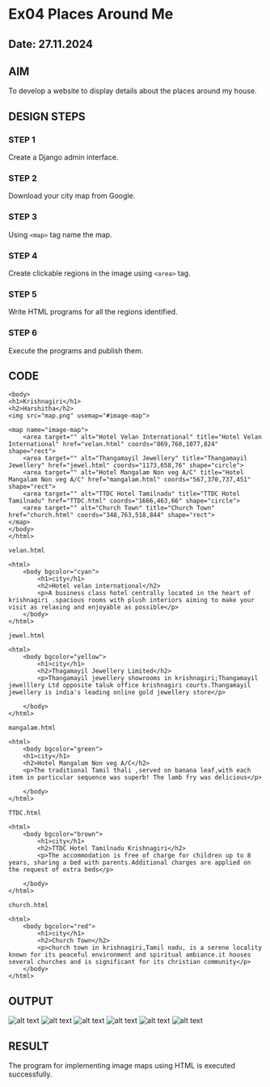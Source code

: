 # Ex04 Places Around Me
## Date: 27.11.2024

## AIM
To develop a website to display details about the places around my house.

## DESIGN STEPS

### STEP 1
Create a Django admin interface.

### STEP 2
Download your city map from Google.

### STEP 3
Using ```<map>``` tag name the map.

### STEP 4
Create clickable regions in the image using ```<area>``` tag.

### STEP 5
Write HTML programs for all the regions identified.

### STEP 6
Execute the programs and publish them.

## CODE
```<html>
<body>
<h1>Krishnagiri</h1>
<h2>Harshitha</h2>
<img src="map.png" usemap="#image-map">

<map name="image-map">
    <area target="" alt="Hotel Velan International" title="Hotel Velan International" href="velan.html" coords="869,768,1077,824" shape="rect">
    <area target="" alt="Thangamayil Jewellery" title="Thangamayil Jewellery" href="jewel.html" coords="1173,658,76" shape="circle">
    <area target="" alt="Hotel Mangalam Non veg A/C" title="Hotel Mangalam Non veg A/C" href="mangalam.html" coords="567,370,737,451" shape="rect">
    <area target="" alt="TTDC Hotel Tamilnadu" title="TTDC Hotel Tamilnadu" href="TTDC.html" coords="1666,463,66" shape="circle">
    <area target="" alt="Church Town" title="Church Town" href="church.html" coords="348,763,518,844" shape="rect">
</map>
</body>
</html>

velan.html

<html>
    <body bgcolor="cyan">
        <h1>city</h1>
        <h2>Hotel velan international</h2>
        <p>A business class hotel centrally located in the heart of krishnagiri .spacious rooms with plush interiors aiming to make your visit as relaxing and enjoyable as possible</p>
    </body>
</html>

jewel.html

<html>
    <body bgcolor="yellow">
        <h1>city</h1>
        <h2>Thagamayil Jewellery Limited</h2>
        <p>Thangamayil jewellery showrooms in krishnagiri;Thangamayil jewelllery Ltd opposite taluk office krishnagiri courts.Thangamayil jewellery is india's leading online gold jewellery store</p>
         
    </body>
</html>

mangalam.html

<html>
    <body bgcolor="green">
    <h1>city</h1>
    <h2>Hotel Mangalam Non veg A/C</h2>
    <p>The traditional Tamil thali ,served on banana leaf,with each item in particular sequence was superb! The lamb fry was delicious</p>

    </body>
</html>

TTDC.html

<html>
    <body bgcolor="brown">
        <h1>city</h1>
        <h2>TTDC Hotel Tamilnadu Krishnagiri</h2>
        <p>The accommodation is free of charge for children up to 8 years, sharing a bed with parents.Additional charges are applied on the request of extra beds</p>

    </body>
</html>

church.html

<html>
    <body bgcolor="red">
        <h1>city</h1>
        <h2>Church Town</h2>
        <p>church town in krishnagiri,Tamil nadu, is a serene locality known for its peaceful environment and spiritual ambiance.it houses several churches and is significant for its christian community</p>
    </body>
</html>
```




## OUTPUT
![alt text](<Screenshot (36).png>)
![alt text](<harshu/myapp/static/html 1.png>)
![alt text](<harshu/myapp/static/html 2.png>)
![alt text](<harshu/myapp/static/html 3.png>)
![alt text](<harshu/myapp/static/html 4.png>)
![alt text](<harshu/myapp/static/html 5.png>)







## RESULT
The program for implementing image maps using HTML is executed successfully.
